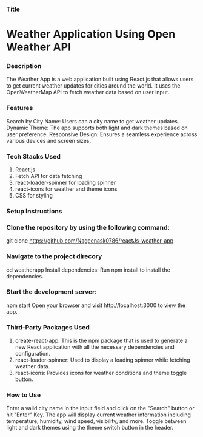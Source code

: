 ### Title 
# Weather Application Using Open Weather API

### Description
The Weather App is a web application built using React.js that allows users to get current weather updates for cities around the world. It uses the OpenWeatherMap API to fetch weather data based on user input.

### Features
Search by City Name: Users can a city name to get weather updates.
Dynamic Theme: The app supports both light and dark themes based on user preference.
Responsive Design: Ensures a seamless experience across various devices and screen sizes.

### Tech Stacks Used
1. React.js
2. Fetch API for data fetching
3. react-loader-spinner for loading spinner
4. react-icons for weather and theme icons
5. CSS for styling

### Setup Instructions
### Clone the repository by using the following command:
git clone https://github.com/Nageenask0786/reactJs-weather-app 

### Navigate to the project direcory 
cd weatherapp
Install dependencies:
Run npm install to install the dependencies.

### Start the development server:
npm start
Open your browser and visit http://localhost:3000 to view the app.

### Third-Party Packages Used
1. create-react-app: This is the npm package that is used to generate a new React application with all the necessary dependencies and configuration.
3. react-loader-spinner: Used to display a loading spinner while fetching weather data.
4. react-icons: Provides icons for weather conditions and theme toggle button.

### How to Use
Enter a valid city name in the input field and click on the "Search" button or hit "Enter" Key.
The app will display current weather information including temperature, humidity, wind speed, visibility, and more.
Toggle between light and dark themes using the theme switch button in the header.

